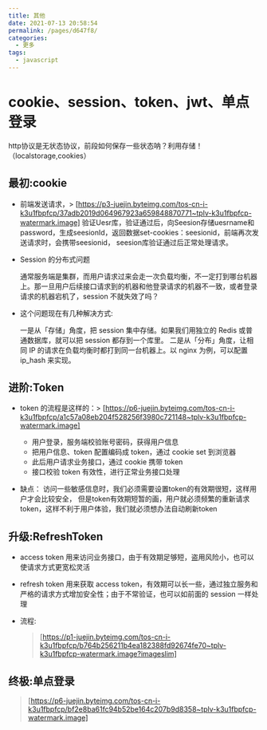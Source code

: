```yaml
---
title: 其他
date: 2021-07-13 20:58:54
permalink: /pages/d647f8/
categories:
  - 更多
tags:
  - javascript
---
```


# cookie、session、token、jwt、单点登录

http协议是无状态协议，前段如何保存一些状态呐？利用存储！（localstorage,cookies）

## 最初:cookie

* 前端发送请求，> [https://p3-juejin.byteimg.com/tos-cn-i-k3u1fbpfcp/37adb2019d064967923a659848870771~tplv-k3u1fbpfcp-watermark.image]
   验证Uesr库，验证通过后，向Seesion存储uesrname和password，生成seesionId，返回数据set-cookies：seesionid，前端再次发送请求时，会携带seesionid，
   seesion库验证通过后正常处理请求。

* Session 的分布式问题

   通常服务端是集群，而用户请求过来会走一次负载均衡，不一定打到哪台机器上。那一旦用户后续接口请求到的机器和他登录请求的机器不一致，或者登录请求的机器宕机了，session 不就失效了吗？

* 这个问题现在有几种解决方式:

  一是从「存储」角度，把 session 集中存储。如果我们用独立的 Redis 或普通数据库，就可以把 session 都存到一个库里。
  二是从「分布」角度，让相同 IP 的请求在负载均衡时都打到同一台机器上。以 nginx 为例，可以配置 ip_hash 来实现。

## 进阶:Token

* token 的流程是这样的：> [https://p6-juejin.byteimg.com/tos-cn-i-k3u1fbpfcp/a1c57a08eb204f528256f3980c721148~tplv-k3u1fbpfcp-watermark.image]

  * 用户登录，服务端校验账号密码，获得用户信息
  * 把用户信息、token 配置编码成 token，通过 cookie set 到浏览器
  * 此后用户请求业务接口，通过 cookie 携带 token
  * 接口校验 token 有效性，进行正常业务接口处理
* 缺点：
  访问一些敏感信息时，我们必须需要设置token的有效期很短，这样用户才会比较安全，
  但是token有效期短暂的画，用户就必须频繁的重新请求token，这样不利于用户体验，我们就必须想办法自动刷新token

## 升级:RefreshToken

* access token 用来访问业务接口，由于有效期足够短，盗用风险小，也可以使请求方式更宽松灵活

* refresh token 用来获取 access token，有效期可以长一些，通过独立服务和严格的请求方式增加安全性；由于不常验证，也可以如前面的 session 一样处理

* 流程:

  > [https://p1-juejin.byteimg.com/tos-cn-i-k3u1fbpfcp/b764b256211b4ea182388fd92674fe70~tplv-k3u1fbpfcp-watermark.image?imageslim]

## 终极:单点登录

> [https://p6-juejin.byteimg.com/tos-cn-i-k3u1fbpfcp/bf2e8ba61fc94b52be164c207b9d8358~tplv-k3u1fbpfcp-watermark.image]
